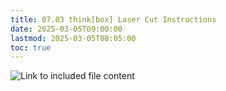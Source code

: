 ```yaml
---
title: 07.03 think[box] Laser Cut Instructions
date: 2025-03-05T09:00:00
lastmod: 2025-03-05T08:05:00
toc: true
---
```


![Link to included file content](../../../../digital-fabrication/laser-cutting/)

